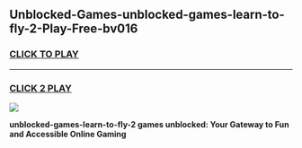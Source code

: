 
## Unblocked-Games-unblocked-games-learn-to-fly-2-Play-Free-bv016
<h3>
<a href="https://premium76.site?title=unblocked-games-learn-to-fly-2&ref=21A">CLICK TO PLAY</a></h3>
<hr>

<h3>
<a href="https://premium76.site?title=unblocked-games-learn-to-fly-2&ref=21A">CLICK 2 PLAY</a>
  
</h3>

<a href="https://premium76.site?title=unblocked-games-learn-to-fly-2&ref=21A"><img src="https://clearcache.store/games.png"></a>


**unblocked-games-learn-to-fly-2 games unblocked: Your Gateway to Fun and Accessible Online Gaming**
